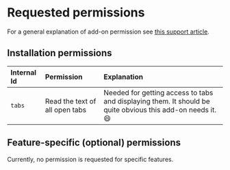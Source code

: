 # Requested permissions

For a general explanation of add-on permission see [this support article](https://support.mozilla.org/kb/permission-request-messages-firefox-extensions).

## Installation permissions

| Internal Id | Permission                     | Explanation                                                                                                     |
|:------------|:-------------------------------|:----------------------------------------------------------------------------------------------------------------|
| `tabs`      | Read the text of all open tabs | Needed for getting access to tabs and displaying them. It should be quite obvious this add-on needs it. :smile: |

## Feature-specific (optional) permissions

Currently, no permission is requested for specific features.
